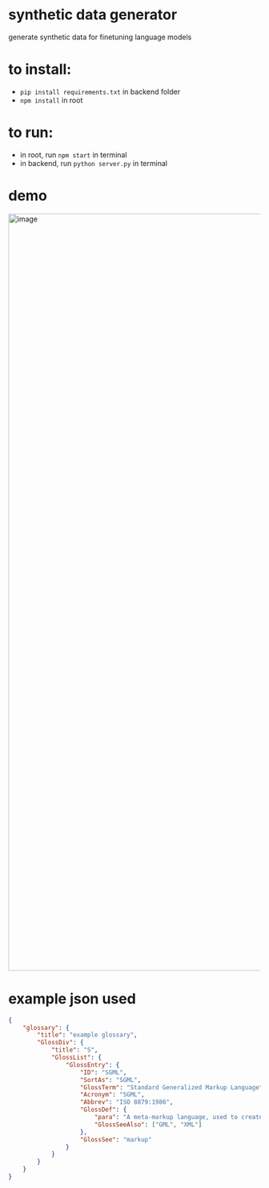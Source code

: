 # synthetic data generator
generate synthetic data for finetuning language models

# to install:
- ```pip install requirements.txt``` in backend folder
- ```npm install``` in root

# to run:
- in root, run ```npm start``` in terminal
- in backend, run ```python server.py``` in terminal

# demo
  <img width="1510" alt="image" src="https://github.com/user-attachments/assets/5611941c-64f3-4605-88cb-3fee9a8c1f87">

# example json used
```json
{
    "glossary": {
        "title": "example glossary",
		"GlossDiv": {
            "title": "S",
			"GlossList": {
                "GlossEntry": {
                    "ID": "SGML",
					"SortAs": "SGML",
					"GlossTerm": "Standard Generalized Markup Language",
					"Acronym": "SGML",
					"Abbrev": "ISO 8879:1986",
					"GlossDef": {
                        "para": "A meta-markup language, used to create markup languages such as DocBook.",
						"GlossSeeAlso": ["GML", "XML"]
                    },
					"GlossSee": "markup"
                }
            }
        }
    }
}
```
